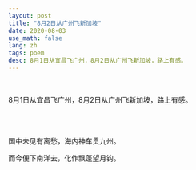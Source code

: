 ```yaml
---
layout: post
title: "8月2日从广州飞新加坡"
date: 2020-08-03
use_math: false
lang: zh
tags: poem
desc: 8月1日从宜昌飞广州，8月2日从广州飞新加坡，路上有感。
---
```


<br>

8月1日从宜昌飞广州，8月2日从广州飞新加坡，路上有感。

<br>

<br>

国中未见有离愁，海内神车贯九州。

而今便下南洋去，化作飘蓬望月钩。